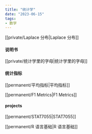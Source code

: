 ```yaml
---
title: "统计学"
date: "2023-06-15"
tags:
- 数学
---
```


[[private/Laplace 分布|Laplace 分布]]

#### 说明书

[[private/统计学里的字母|统计学里的字母]]

#### 统计指标
[[permanent/平均指标|平均指标]]

[[permanent/F1 Metrics|F1 Metrics]]

#### projects

[[permanent/STAT7055|STAT7055]]

[[permanent/R 语言基础|R 语言基础]]